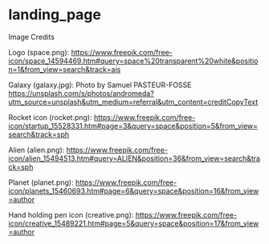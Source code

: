 # landing_page

Image Credits

Logo (space.png):
https://www.freepik.com/free-icon/space_14594469.htm#query=space%20transparent%20white&position=1&from_view=search&track=ais

Galaxy (galaxy.jpg):
Photo by Samuel PASTEUR-FOSSE 
https://unsplash.com/s/photos/andromeda?utm_source=unsplash&utm_medium=referral&utm_content=creditCopyText
  

Rocket icon (rocket.png):
https://www.freepik.com/free-icon/startup_15528331.htm#page=3&query=space&position=5&from_view=search&track=sph

Alien (alien.png):
https://www.freepik.com/free-icon/alien_15494513.htm#query=ALIEN&position=36&from_view=search&track=sph

Planet (planet.png):
https://www.freepik.com/free-icon/planets_15460693.htm#page=6&query=space&position=16&from_view=author

Hand holding pen icon (creative.png):
https://www.freepik.com/free-icon/creative_15489221.htm#page=5&query=space&position=17&from_view=author